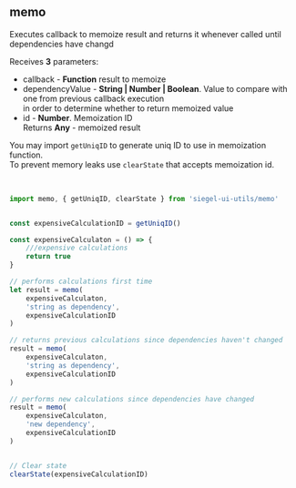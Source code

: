## memo

Executes callback to memoize result and returns it whenever called until dependencies have changd<br />

Receives **3** parameters:<br />
- callback - **Function** result to memoize<br />
- dependencyValue - **String | Number | Boolean**. Value to compare with one from previous callback execution<br />
    in order to determine whether to return memoized value<br />
- id - **Number**. Memoization ID <br />
Returns **Any** - memoized result<br />

You may import `getUniqID` to generate uniq ID to use in memoization function.<br />
To prevent memory leaks use `clearState` that accepts memoization id.


<br />

```js
import memo, { getUniqID, clearState } from 'siegel-ui-utils/memo'


const expensiveCalculationID = getUniqID()

const expensiveCalculaton = () => {
    ///expensive calculations
    return true
}

// performs calculations first time
let result = memo(
    expensiveCalculaton,
    'string as dependency',
    expensiveCalculationID
)

// returns previous calculations since dependencies haven't changed
result = memo(
    expensiveCalculaton,
    'string as dependency',
    expensiveCalculationID
)

// performs new calculations since dependencies have changed
result = memo(
    expensiveCalculaton,
    'new dependency',
    expensiveCalculationID
)


// Clear state
clearState(expensiveCalculationID)
```